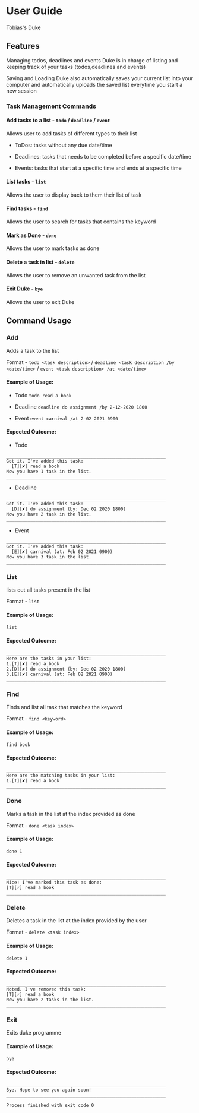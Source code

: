 # User Guide
Tobias's Duke
## Features 
Managing todos, deadlines and events 
Duke is in charge of listing and keeping track of your tasks (todos,deadlines and events)

Saving and Loading
Duke also automatically saves your current list into your computer
and automatically uploads the saved list everytime you start a new session

### Task Management Commands

#### Add tasks to a list - `todo` / `deadline` / `event`
Allows user to add tasks of different types to their list

* ToDos: tasks without any due date/time 

* Deadlines: tasks that needs to be completed before a specific date/time

* Events: tasks that start at a specific time and ends at a specific time

#### List tasks - `list`
Allows the user to display back to them their list of task

#### Find tasks - `find`
Allows the user to search for tasks that contains the keyword

#### Mark as Done - `done`
Allows the user to mark tasks as done

#### Delete a task in list - `delete`
Allows the user to remove an unwanted task from the list

#### Exit Duke - `bye`
Allows the user to exit Duke

## Command Usage

### Add
Adds a task to the list

Format - `todo <task description>` / `deadline <task description /by <date/time>` / `event <task description> /at <date/time>`

#### Example of Usage:
* Todo
`todo read a book`

* Deadline
`deadline do assignment /by 2-12-2020 1800`

* Event 
`event carnival /at 2-02-2021 0900`

#### Expected Outcome:
* Todo 
```
____________________________________________________________
Got it. I've added this task:
  [T][✘] read a book
Now you have 1 task in the list.
____________________________________________________________
```

* Deadline 
```
____________________________________________________________
Got it. I've added this task:
  [D][✘] do assignment (by: Dec 02 2020 1800)
Now you have 2 task in the list.
____________________________________________________________
```

* Event 
```
____________________________________________________________
Got it. I've added this task:
  [E][✘] carnival (at: Feb 02 2021 0900)
Now you have 3 task in the list.
____________________________________________________________
```

### List
lists out all tasks present in the list 

Format - `list`

#### Example of Usage:
`list`

#### Expected Outcome:
```
____________________________________________________________
Here are the tasks in your list:
1.[T][✘] read a book
2.[D][✘] do assignment (by: Dec 02 2020 1800)
3.[E][✘] carnival (at: Feb 02 2021 0900)
____________________________________________________________
```

### Find
Finds and list all task that matches the keyword

Format - `find <keyword>`

#### Example of Usage:
`find book`

#### Expected Outcome:
```
____________________________________________________________
Here are the matching tasks in your list:
1.[T][✘] read a book
____________________________________________________________
```

### Done 
Marks a task in the list at the index provided as done

Format - `done <task index>`

#### Example of Usage:
`done 1`

#### Expected Outcome:
```
____________________________________________________________
Nice! I've marked this task as done:
[T][✓] read a book
____________________________________________________________
```

### Delete
Deletes a task in the list at the index provided by the user

Format - `delete <task index>`

#### Example of Usage:
`delete 1`

#### Expected Outcome:
```
____________________________________________________________
Noted. I've removed this task:
[T][✓] read a book
Now you have 2 tasks in the list.
____________________________________________________________
```

### Exit 
Exits duke programme 

#### Example of Usage:
`bye` 

#### Expected Outcome:
```
____________________________________________________________
Bye. Hope to see you again soon!
____________________________________________________________

Process finished with exit code 0
```
